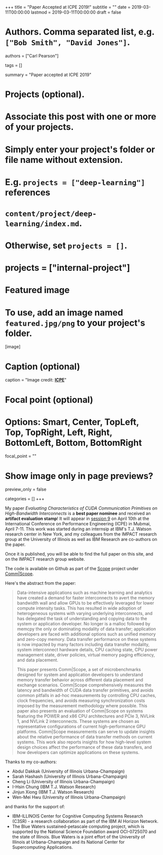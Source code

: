 +++
title = "Paper Accepted at ICPE 2019!"
subtitle = ""
date = 2019-03-11T00:00:00
lastmod = 2019-03-11T00:00:00
draft = false

# Authors. Comma separated list, e.g. `["Bob Smith", "David Jones"]`.
authors = ["Carl Pearson"]

tags = []

summary = "Paper accepted at ICPE 2019"

# Projects (optional).
#   Associate this post with one or more of your projects.
#   Simply enter your project's folder or file name without extension.
#   E.g. `projects = ["deep-learning"]` references 
#   `content/project/deep-learning/index.md`.
#   Otherwise, set `projects = []`.
# projects = ["internal-project"]

# Featured image
# To use, add an image named `featured.jpg/png` to your project's folder. 
[image]
  # Caption (optional)
  caption = "Image credit: [**ICPE**](https://icpe2019.spec.org/)"

  # Focal point (optional)
  # Options: Smart, Center, TopLeft, Top, TopRight, Left, Right, BottomLeft, Bottom, BottomRight
  focal_point = ""

  # Show image only in page previews?
  preview_only = false


categories = []
+++

My paper *Evaluating Characteristics of CUDA Communication Primitives on High-Bandwidth Interconnects* is a **best paper nominee** and received an **artifact evaluation stamp**! It will appear  in [session 9][program] on April 10th at the International Conference on Performance Engineering (ICPE) in Mubmai, April 7-11. This work was started during an internsip at IBM's T.J. Watson research center in New York, and my colleagues from the IMPACT research group at the University of Illinois as well as IBM Research are co-authors on the paper.

Once it is published, you will be able to find the full paper on this site, and on the IMPACT research group website.

The code is available on Github as part of the [Scope](https://github.com/c3sr/scope) project under [Comm|Scope](https://github.com/c3sr/comm_scope).

Here's the abstract from the paper:

> Data-intensive applications such as machine learning and analytics have created a demand for faster interconnects to avert the memory bandwidth wall and allow GPUs to be effectively leveraged for lower compute intensity tasks.
This has resulted in wide adoption of heterogeneous systems with varying underlying interconnects, and has delegated the task of understanding and copying data to the system or application developer.
No longer is a malloc followed by memcpy the only or dominating modality of data transfer; application developers are faced with additional options such as unified memory and zero-copy memory.
Data transfer performance on these systems is now impacted by many factors including data transfer modality, system interconnect hardware details, CPU caching state, CPU power management state, driver policies, virtual memory paging efficiency, and data placement.
>
> This paper presents Comm|Scope, a set of microbenchmarks designed for system and application developers to understand memory transfer behavior across different data placement and exchange scenarios.
Comm|Scope comprehensively measures the latency and bandwidth of CUDA data transfer primitives, and avoids common pitfalls in ad-hoc measurements by controlling CPU caches, clock frequencies, and avoids measuring synchronization costs imposed by the measurement methodology where possible.
This paper also presents an evaluation of Comm|Scope on systems featuring the POWER and x86 CPU architectures and PCIe 3, NVLink 1, and NVLink 2 interconnects.
These systems are chosen as representative configurations of current high-performance GPU platforms.
Comm|Scope measurements can serve to update insights about the relative performance of data transfer methods on current systems.
This work also reports insights for how high-level system design choices affect the performance of these data transfers, and how developers can optimize applications on these systems.

Thanks to my co-authors:
* Abdul Dakkak (University of Illinois Urbana-Champaign)
* Sarah Hashash (University of Illinois Urbana-Champaign)
* Cheng Li (University of Illinois Urbana-Champaign)
* I-Hsin Chung (IBM T.J. Watson Research)
* Jinjun Xiong (IBM T.J. Watson Research)
* Wen-Mei Hwu (University of Illinois Urbana-Champaign)

and thanks for the support of:
* IBM-ILLINOIS Center for Cognitive Computing Systems Research (C3SR) - a research collaboration as part of the IBM AI Horizon Network.
* The Blue Waters sustained-petascale computing project, which is supported by the National Science Foundation award OCI-0725070 and the state of Illinois. 
Blue Waters is a joint effort of the University of Illinois at Urbana-Champaign and its National Center for Supercomputing Applications.

[program]: https://icpe2019.spec.org/conference-program.html#session9

